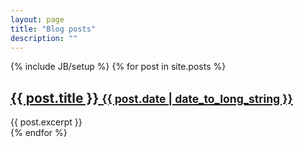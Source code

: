```yaml
---
layout: page
title: "Blog posts"
description: ""
---
```

{% include JB/setup %}
{% for post in site.posts %}
<div class="post-preview">
<a href="{{ BASE_PATH }}{{ post.url }}">
<h2 class="post-title">
{{ post.title }}
<small>{{ post.date | date_to_long_string }}</small></h2>
</a>
{{ post.excerpt }}
</div>
{% endfor %}
